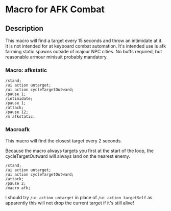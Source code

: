 # Macro for AFK Combat

## Description
This macro will find a target every 15 seconds and throw an intimidate at it. It is not intended for at keyboard combat automation. It's intended use is afk farming static spawns outside of majour NPC cities. No buffs required, but reasonable armour minisuit probably mandatory. 

### Macro: afkstatic
```
/stand;
/ui action untarget;
/ui action cycleTargetOutward;
/pause 1;
/intimidate;
/pause 1;
/attack;
/pause 12;
/m afkstatic;
```

### Macroafk

This macro will find the closest target every 2 seconds. 

Because the macro always targets you first at the start of the loop, the cycleTargetOutward will always land on the nearest enemy. 

```
/stand;
/ui action untarget;
/ui action cycleTargetOutward;
/attack;
/pause 2;
/macro afk;
```

I should try `/ui action untarget` in place of `/ui action targetSelf` as apparently this will not drop the current target if it's still alive!

